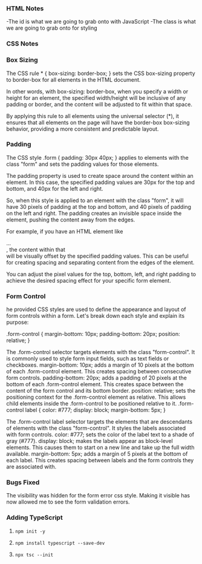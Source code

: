 ### HTML Notes

-The id is what we are going to grab onto with JavaScript
-The class is what we are going to grab onto for styling

### CSS Notes

### Box Sizing

The CSS rule \* { box-sizing: border-box; } sets the CSS box-sizing property to border-box for all elements in the HTML document.

In other words, with box-sizing: border-box, when you specify a width or height for an element, the specified width/height will be inclusive of any padding or border, and the content will be adjusted to fit within that space.

By applying this rule to all elements using the universal selector (\*), it ensures that all elements on the page will have the border-box box-sizing behavior, providing a more consistent and predictable layout.

<!-- body {
	background-color: #f9fafb;
	font-family: 'Open Sans, sans-serif';
	display: flex;
	align-items: center; // centered body vertically
	justify-content: center; // centered body horizontally
	min-height: 100vh; // Viewport Height
} -->

### Padding

The CSS style .form { padding: 30px 40px; } applies to elements with the class "form" and sets the padding values for those elements.

The padding property is used to create space around the content within an element. In this case, the specified padding values are 30px for the top and bottom, and 40px for the left and right.

So, when this style is applied to an element with the class "form", it will have 30 pixels of padding at the top and bottom, and 40 pixels of padding on the left and right. The padding creates an invisible space inside the element, pushing the content away from the edges.

For example, if you have an HTML element like <div class="form">...</div>, the content within that <div> will be visually offset by the specified padding values. This can be useful for creating spacing and separating content from the edges of the element.

You can adjust the pixel values for the top, bottom, left, and right padding to achieve the desired spacing effect for your specific form element.

### Form Control

he provided CSS styles are used to define the appearance and layout of form controls within a form. Let's break down each style and explain its purpose:

.form-control { margin-bottom: 10px; padding-bottom: 20px; position: relative; }

The .form-control selector targets elements with the class "form-control". It is commonly used to style form input fields, such as text fields or checkboxes.
margin-bottom: 10px; adds a margin of 10 pixels at the bottom of each .form-control element. This creates spacing between consecutive form controls.
padding-bottom: 20px; adds a padding of 20 pixels at the bottom of each .form-control element. This creates space between the content of the form control and its bottom border.
position: relative; sets the positioning context for the .form-control element as relative. This allows child elements inside the .form-control to be positioned relative to it.
.form-control label { color: #777; display: block; margin-bottom: 5px; }

The .form-control label selector targets the <label> elements that are descendants of elements with the class "form-control". It styles the labels associated with form controls.
color: #777; sets the color of the label text to a shade of gray (#777).
display: block; makes the labels appear as block-level elements. This causes them to start on a new line and take up the full width available.
margin-bottom: 5px; adds a margin of 5 pixels at the bottom of each label. This creates spacing between labels and the form controls they are associated with.

### Bugs Fixed

The visibility was hidden for the form error css style. Making it visible has now allowed me to see the form validation errors.

### Adding TypeScript

1. `npm init -y`

2. `npm install typescript --save-dev`

3. `npx tsc --init`

